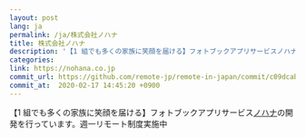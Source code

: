 ```yaml
---
layout: post
lang: ja
permalink: /ja/株式会社ノハナ
title: 株式会社ノハナ
description: '【1 組でも多くの家族に笑顔を届ける】フォトブックアプリサービスノハナの開発を行っています。週一リモート制度実施中'
categories: 
link: https://nohana.co.jp
commit_url: https://github.com/remote-jp/remote-in-japan/commit/c09dcab6fb956d29308b1226608014dde246ebaf
commit_at:  2020-02-17 14:45:20 +0900
---
```


<p>【1 組でも多くの家族に笑顔を届ける】フォトブックアプリサービス<a href="https://nohana.jp/">ノハナ</a>の開発を行っています。週一リモート制度実施中</p>
